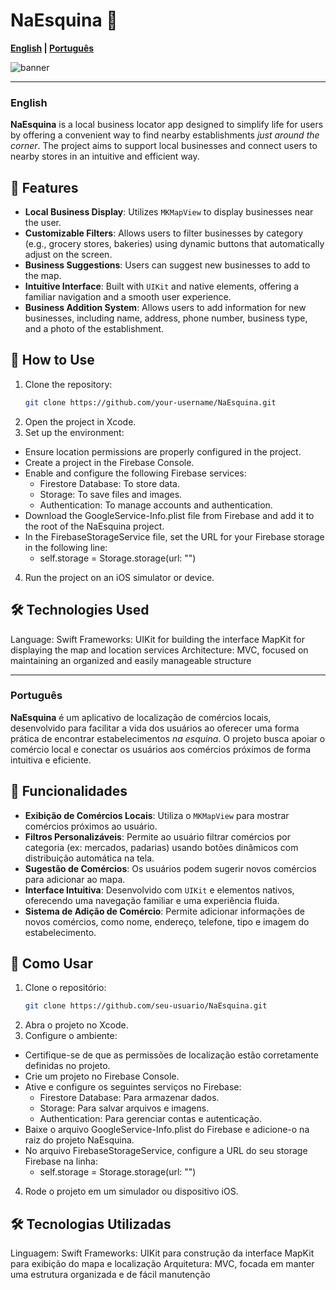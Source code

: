 # NaEsquina 📍

**[English](#English) | [Português](#Português)**

![banner](https://github.com/user-attachments/assets/e4f1ac37-bc9e-4478-bc2c-e042e191526d)

---

### English

**NaEsquina** is a local business locator app designed to simplify life for users by offering a convenient way to find nearby establishments *just around the corner*. The project aims to support local businesses and connect users to nearby stores in an intuitive and efficient way.

## 🔹 Features

- **Local Business Display**: Utilizes `MKMapView` to display businesses near the user.
- **Customizable Filters**: Allows users to filter businesses by category (e.g., grocery stores, bakeries) using dynamic buttons that automatically adjust on the screen.
- **Business Suggestions**: Users can suggest new businesses to add to the map.
- **Intuitive Interface**: Built with `UIKit` and native elements, offering a familiar navigation and a smooth user experience.
- **Business Addition System**: Allows users to add information for new businesses, including name, address, phone number, business type, and a photo of the establishment.

## 🚀 How to Use

1. Clone the repository:
   ```bash
   git clone https://github.com/your-username/NaEsquina.git
2. Open the project in Xcode.
3. Set up the environment:
  * Ensure location permissions are properly configured in the project.
  * Create a project in the Firebase Console.
  * Enable and configure the following Firebase services:
     * Firestore Database: To store data.
     * Storage: To save files and images.
     * Authentication: To manage accounts and authentication.
  * Download the GoogleService-Info.plist file from Firebase and add it to the root of the NaEsquina project.
  * In the FirebaseStorageService file, set the URL for your Firebase storage in the following line:
     * self.storage = Storage.storage(url: "<sua-url-do-storage>")
4. Run the project on an iOS simulator or device.

## 🛠️ Technologies Used

Language: Swift
Frameworks:
UIKit for building the interface
MapKit for displaying the map and location services
Architecture: MVC, focused on maintaining an organized and easily manageable structure

---

### Português

**NaEsquina** é um aplicativo de localização de comércios locais, desenvolvido para facilitar a vida dos usuários ao oferecer uma forma prática de encontrar estabelecimentos *na esquina*. O projeto busca apoiar o comércio local e conectar os usuários aos comércios próximos de forma intuitiva e eficiente.

## 🔹 Funcionalidades

- **Exibição de Comércios Locais**: Utiliza o `MKMapView` para mostrar comércios próximos ao usuário.
- **Filtros Personalizáveis**: Permite ao usuário filtrar comércios por categoria (ex: mercados, padarias) usando botões dinâmicos com distribuição automática na tela.
- **Sugestão de Comércios**: Os usuários podem sugerir novos comércios para adicionar ao mapa.
- **Interface Intuitiva**: Desenvolvido com `UIKit` e elementos nativos, oferecendo uma navegação familiar e uma experiência fluida.
- **Sistema de Adição de Comércio**: Permite adicionar informações de novos comércios, como nome, endereço, telefone, tipo e imagem do estabelecimento.

## 🚀 Como Usar

1. Clone o repositório:
   ```bash
   git clone https://github.com/seu-usuario/NaEsquina.git
2. Abra o projeto no Xcode.
3. Configure o ambiente:
  * Certifique-se de que as permissões de localização estão corretamente definidas no projeto.
  * Crie um projeto no Firebase Console.
  * Ative e configure os seguintes serviços no Firebase:
     * Firestore Database: Para armazenar dados.
     * Storage: Para salvar arquivos e imagens.
     * Authentication: Para gerenciar contas e autenticação.
  * Baixe o arquivo GoogleService-Info.plist do Firebase e adicione-o na raiz do projeto NaEsquina.
  * No arquivo FirebaseStorageService, configure a URL do seu storage Firebase na linha:
     * self.storage = Storage.storage(url: "<sua-url-do-storage>")
4. Rode o projeto em um simulador ou dispositivo iOS.
   
## 🛠️ Tecnologias Utilizadas

Linguagem: Swift
Frameworks:
UIKit para construção da interface
MapKit para exibição do mapa e localização
Arquitetura: MVC, focada em manter uma estrutura organizada e de fácil manutenção
